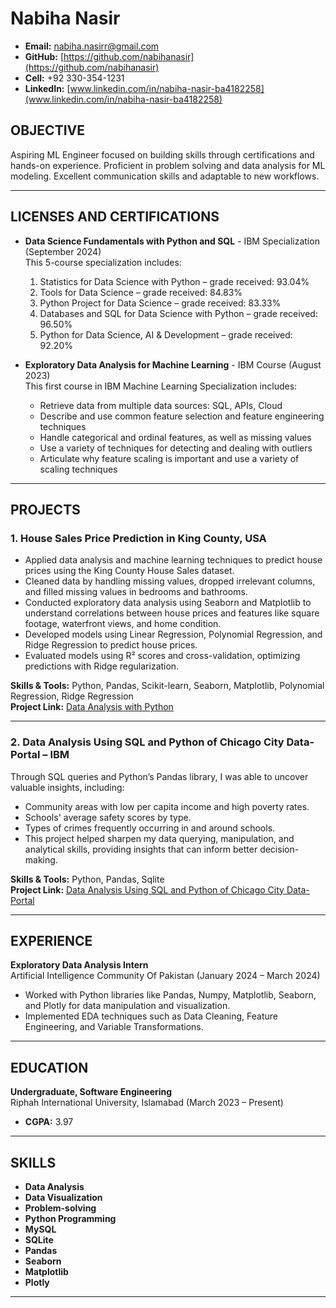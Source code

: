 # Nabiha Nasir  
- **Email:** nabiha.nasirr@gmail.com  
- **GitHub:** [https://github.com/nabihanasir](https://github.com/nabihanasir)  
- **Cell:** +92 330-354-1231  
- **LinkedIn:** [www.linkedin.com/in/nabiha-nasir-ba4182258](www.linkedin.com/in/nabiha-nasir-ba4182258)  

## OBJECTIVE  
Aspiring ML Engineer focused on building skills through certifications and hands-on experience. Proficient in problem solving and data analysis for ML modeling. Excellent communication skills and adaptable to new workflows.

---

## LICENSES AND CERTIFICATIONS  

- **Data Science Fundamentals with Python and SQL** - IBM Specialization (September 2024)  
  This 5-course specialization includes:  
  1. Statistics for Data Science with Python – grade received: 93.04%  
  2. Tools for Data Science – grade received: 84.83%  
  3. Python Project for Data Science – grade received: 83.33%  
  4. Databases and SQL for Data Science with Python – grade received: 96.50%  
  5. Python for Data Science, AI & Development – grade received: 92.20%

- **Exploratory Data Analysis for Machine Learning** - IBM Course (August 2023)  
  This first course in IBM Machine Learning Specialization includes:  
  - Retrieve data from multiple data sources: SQL, APIs, Cloud  
  - Describe and use common feature selection and feature engineering techniques  
  - Handle categorical and ordinal features, as well as missing values  
  - Use a variety of techniques for detecting and dealing with outliers  
  - Articulate why feature scaling is important and use a variety of scaling techniques  

---

## PROJECTS  

### 1. House Sales Price Prediction in King County, USA  
- Applied data analysis and machine learning techniques to predict house prices using the King County House Sales dataset.  
- Cleaned data by handling missing values, dropped irrelevant columns, and filled missing values in bedrooms and bathrooms.  
- Conducted exploratory data analysis using Seaborn and Matplotlib to understand correlations between house prices and features like square footage, waterfront views, and home condition.  
- Developed models using Linear Regression, Polynomial Regression, and Ridge Regression to predict house prices.  
- Evaluated models using R² scores and cross-validation, optimizing predictions with Ridge regularization.  

**Skills & Tools:** Python, Pandas, Scikit-learn, Seaborn, Matplotlib, Polynomial Regression, Ridge Regression  
**Project Link:** [Data Analysis with Python](https://github.com/nabihanasir/House-Sales-Analysis)

---

### 2. Data Analysis Using SQL and Python of Chicago City Data-Portal – IBM  
Through SQL queries and Python’s Pandas library, I was able to uncover valuable insights, including:
- Community areas with low per capita income and high poverty rates.
- Schools' average safety scores by type.
- Types of crimes frequently occurring in and around schools.
- This project helped sharpen my data querying, manipulation, and analytical skills, providing insights that can inform better decision-making.

**Skills & Tools:** Python, Pandas, Sqlite  
**Project Link:** [Data Analysis Using SQL and Python of Chicago City Data-Portal](https://github.com/nabihanasir/chicago_dataanalysis_using_sql)

---

## EXPERIENCE  

**Exploratory Data Analysis Intern**  
Artificial Intelligence Community Of Pakistan (January 2024 – March 2024)  
- Worked with Python libraries like Pandas, Numpy, Matplotlib, Seaborn, and Plotly for data manipulation and visualization.  
- Implemented EDA techniques such as Data Cleaning, Feature Engineering, and Variable Transformations.

---

## EDUCATION  

**Undergraduate, Software Engineering**  
Riphah International University, Islamabad (March 2023 – Present)  
- **CGPA:** 3.97

---

## SKILLS  

- **Data Analysis**  
- **Data Visualization**  
- **Problem-solving**  
- **Python Programming**  
- **MySQL**  
- **SQLite**  
- **Pandas**  
- **Seaborn**  
- **Matplotlib**  
- **Plotly**

---
